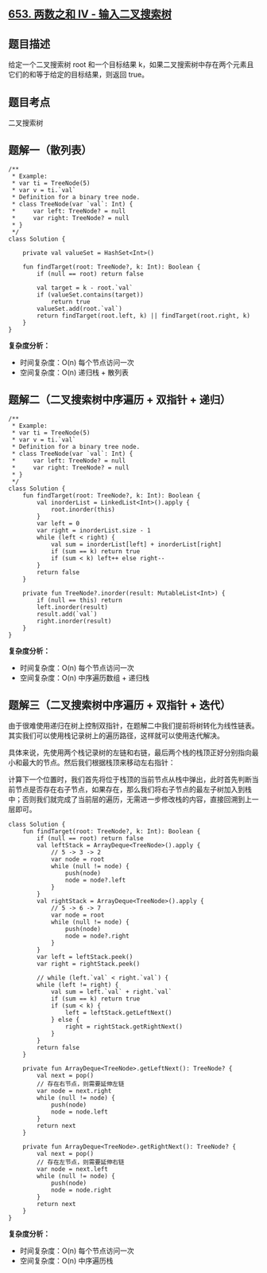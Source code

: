 ## [653. 两数之和 IV - 输入二叉搜索树](https://leetcode.cn/problems/two-sum-iv-input-is-a-bst/description/)

## 题目描述

给定一个二叉搜索树 root 和一个目标结果 k，如果二叉搜索树中存在两个元素且它们的和等于给定的目标结果，则返回 true。

## 题目考点

二叉搜索树

## 题解一（散列表）
 
```
/**
 * Example:
 * var ti = TreeNode(5)
 * var v = ti.`val`
 * Definition for a binary tree node.
 * class TreeNode(var `val`: Int) {
 *     var left: TreeNode? = null
 *     var right: TreeNode? = null
 * }
 */
class Solution {

    private val valueSet = HashSet<Int>()

    fun findTarget(root: TreeNode?, k: Int): Boolean {
        if (null == root) return false

        val target = k - root.`val`
        if (valueSet.contains(target))
            return true
        valueSet.add(root.`val`)
        return findTarget(root.left, k) || findTarget(root.right, k)
    }
}
```

**复杂度分析：**

- 时间复杂度：O(n) 每个节点访问一次
- 空间复杂度：O(n) 递归栈 + 散列表

## 题解二（二叉搜索树中序遍历 + 双指针 + 递归）

```
/**
 * Example:
 * var ti = TreeNode(5)
 * var v = ti.`val`
 * Definition for a binary tree node.
 * class TreeNode(var `val`: Int) {
 *     var left: TreeNode? = null
 *     var right: TreeNode? = null
 * }
 */
class Solution {
    fun findTarget(root: TreeNode?, k: Int): Boolean {
        val inorderList = LinkedList<Int>().apply {
            root.inorder(this)
        }
        var left = 0
        var right = inorderList.size - 1
        while (left < right) {
            val sum = inorderList[left] + inorderList[right]
            if (sum == k) return true
            if (sum < k) left++ else right--
        }
        return false
    }

    private fun TreeNode?.inorder(result: MutableList<Int>) {
        if (null == this) return
        left.inorder(result)
        result.add(`val`)
        right.inorder(result)
    }
}
```

**复杂度分析：**

- 时间复杂度：O(n) 每个节点访问一次
- 空间复杂度：O(n) 中序遍历数组 + 递归栈

## 题解三（二叉搜索树中序遍历 + 双指针 + 迭代）

由于很难使用递归在树上控制双指针，在题解二中我们提前将树转化为线性链表。其实我们可以使用栈记录树上的遍历路径，这样就可以使用迭代解决。

具体来说，先使用两个栈记录树的左链和右链，最后两个栈的栈顶正好分别指向最小和最大的节点。然后我们根据栈顶来移动左右指针：

计算下一个位置时，我们首先将位于栈顶的当前节点从栈中弹出，此时首先判断当前节点是否存在右子节点，如果存在，那么我们将右子节点的最左子树加入到栈中；否则我们就完成了当前层的遍历，无需进一步修改栈的内容，直接回溯到上一层即可。

```
class Solution {
    fun findTarget(root: TreeNode?, k: Int): Boolean {
        if (null == root) return false
        val leftStack = ArrayDeque<TreeNode>().apply {
            // 5 -> 3 -> 2
            var node = root
            while (null != node) {
                push(node)
                node = node?.left
            }
        }
        val rightStack = ArrayDeque<TreeNode>().apply {
            // 5 -> 6 -> 7
            var node = root
            while (null != node) {
                push(node)
                node = node?.right
            }
        }
        var left = leftStack.peek()
        var right = rightStack.peek()

        // while (left.`val` < right.`val`) {
        while (left != right) {
            val sum = left.`val` + right.`val`
            if (sum == k) return true
            if (sum < k) {
                left = leftStack.getLeftNext()
            } else {
                right = rightStack.getRightNext()
            }
        }
        return false
    }

    private fun ArrayDeque<TreeNode>.getLeftNext(): TreeNode? {
        val next = pop()
        // 存在右节点，则需要延伸左链
        var node = next.right
        while (null != node) {
            push(node)
            node = node.left
        }
        return next
    }

    private fun ArrayDeque<TreeNode>.getRightNext(): TreeNode? {
        val next = pop()
        // 存在左节点，则需要延伸右链
        var node = next.left
        while (null != node) {
            push(node)
            node = node.right
        }
        return next
    }
}
```

**复杂度分析：**

- 时间复杂度：O(n) 每个节点访问一次
- 空间复杂度：O(n) 中序遍历栈
